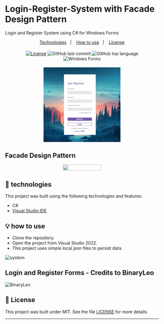 # Login-Register-System with Facade Design Pattern
Login and Register System using C# for Windows Forms

<p align="center">
  <a href="#-technologies">Technologies</a>&nbsp;&nbsp;&nbsp;|&nbsp;&nbsp;&nbsp;
  <a href="#-how-to-use">How to use</a>&nbsp;&nbsp;&nbsp;|&nbsp;&nbsp;&nbsp;
  <a href="#-license">License</a>
</p>
<div align="center" style="margin: 20px; text-align: center">

  [![License](http://img.shields.io/:license-mit-blue.svg?style=flat-square)](https://github.com/ernestocasanova/LoginRegisterSystem/blob/main/LICENSE)
  ![GitHub last commit](https://img.shields.io/github/last-commit/ernestocasanova/LoginRegisterSystem?style=flat-square)
  ![GitHub top language](https://img.shields.io/github/languages/top/ernestocasanova/LoginRegisterSystem?style=flat-square)
![Windows Forms](https://img.shields.io/badge/Windows%20Forms-Functional-green)

</div>

<div align="center">
    <img src="https://raw.githubusercontent.com/ernestocasanova/LoginRegisterSystem/87ac8fd94ecd896d60197f10452c57ba85cb31ee/Docs/project_animation.gif" width="50%" height="50%">
</div>

## Facade Design Pattern

<div align="center"><img src="raw.githubusercontent.com/ernestocasanova/LoginRegisterSystem/tree/87ac8fd94ecd896d60197f10452c57ba85cb31ee/Docs/project_animation.gif" width=50% height=50%></div>

## 🧪 technologies

This project was built using the following technologies and features:

- C#
- [Visual Studio IDE](https://visualstudio.microsoft.com)

## 💡 how to use

- Clone the repository.
- Open the project from Visual Studio 2022.
- This project uses simple local json files to persist data.

![system](raw.githubusercontent.com/ernestocasanova/LoginRegisterSystem/blob/c65e84d48acd82a4b5848adf17693aaa97972a7b/Docs/auth_screens.png)

## Login and Register Forms - Credits to BinaryLeo 

![BinaryLeo](https://github.com/BinaryLeo/csharp_signin_signup_system)

## 📄 License

This project was built under MIT. See the file [LICENSE](LICENSE) for more details.

---
